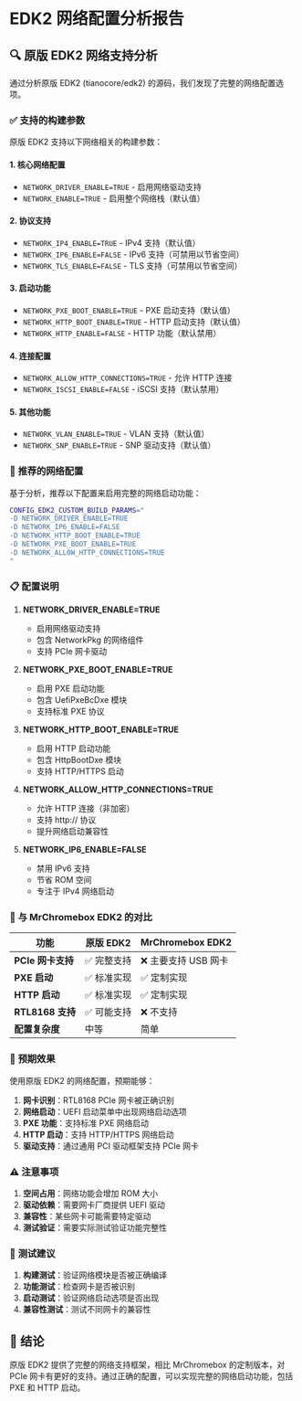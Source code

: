 # EDK2 网络配置分析报告

## 🔍 **原版 EDK2 网络支持分析**

通过分析原版 EDK2 (tianocore/edk2) 的源码，我们发现了完整的网络配置选项。

### ✅ **支持的构建参数**

原版 EDK2 支持以下网络相关的构建参数：

#### 1. **核心网络配置**
- `NETWORK_DRIVER_ENABLE=TRUE` - 启用网络驱动支持
- `NETWORK_ENABLE=TRUE` - 启用整个网络栈（默认值）

#### 2. **协议支持**
- `NETWORK_IP4_ENABLE=TRUE` - IPv4 支持（默认值）
- `NETWORK_IP6_ENABLE=FALSE` - IPv6 支持（可禁用以节省空间）
- `NETWORK_TLS_ENABLE=FALSE` - TLS 支持（可禁用以节省空间）

#### 3. **启动功能**
- `NETWORK_PXE_BOOT_ENABLE=TRUE` - PXE 启动支持（默认值）
- `NETWORK_HTTP_BOOT_ENABLE=TRUE` - HTTP 启动支持（默认值）
- `NETWORK_HTTP_ENABLE=FALSE` - HTTP 功能（默认禁用）

#### 4. **连接配置**
- `NETWORK_ALLOW_HTTP_CONNECTIONS=TRUE` - 允许 HTTP 连接
- `NETWORK_ISCSI_ENABLE=FALSE` - iSCSI 支持（默认禁用）

#### 5. **其他功能**
- `NETWORK_VLAN_ENABLE=TRUE` - VLAN 支持（默认值）
- `NETWORK_SNP_ENABLE=TRUE` - SNP 驱动支持（默认值）

### 🎯 **推荐的网络配置**

基于分析，推荐以下配置来启用完整的网络启动功能：

```bash
CONFIG_EDK2_CUSTOM_BUILD_PARAMS="
-D NETWORK_DRIVER_ENABLE=TRUE
-D NETWORK_IP6_ENABLE=FALSE
-D NETWORK_HTTP_BOOT_ENABLE=TRUE
-D NETWORK_PXE_BOOT_ENABLE=TRUE
-D NETWORK_ALLOW_HTTP_CONNECTIONS=TRUE
"
```

### 📋 **配置说明**

1. **NETWORK_DRIVER_ENABLE=TRUE**
   - 启用网络驱动支持
   - 包含 NetworkPkg 的网络组件
   - 支持 PCIe 网卡驱动

2. **NETWORK_PXE_BOOT_ENABLE=TRUE**
   - 启用 PXE 启动功能
   - 包含 UefiPxeBcDxe 模块
   - 支持标准 PXE 协议

3. **NETWORK_HTTP_BOOT_ENABLE=TRUE**
   - 启用 HTTP 启动功能
   - 包含 HttpBootDxe 模块
   - 支持 HTTP/HTTPS 启动

4. **NETWORK_ALLOW_HTTP_CONNECTIONS=TRUE**
   - 允许 HTTP 连接（非加密）
   - 支持 http:// 协议
   - 提升网络启动兼容性

5. **NETWORK_IP6_ENABLE=FALSE**
   - 禁用 IPv6 支持
   - 节省 ROM 空间
   - 专注于 IPv4 网络启动

### 🔧 **与 MrChromebox EDK2 的对比**

| 功能 | 原版 EDK2 | MrChromebox EDK2 |
|------|-----------|------------------|
| **PCIe 网卡支持** | ✅ 完整支持 | ❌ 主要支持 USB 网卡 |
| **PXE 启动** | ✅ 标准实现 | ✅ 定制实现 |
| **HTTP 启动** | ✅ 标准实现 | ✅ 定制实现 |
| **RTL8168 支持** | ✅ 可能支持 | ❌ 不支持 |
| **配置复杂度** | 中等 | 简单 |

### 🚀 **预期效果**

使用原版 EDK2 的网络配置，预期能够：

1. **网卡识别**：RTL8168 PCIe 网卡被正确识别
2. **网络启动**：UEFI 启动菜单中出现网络启动选项
3. **PXE 功能**：支持标准 PXE 网络启动
4. **HTTP 启动**：支持 HTTP/HTTPS 网络启动
5. **驱动支持**：通过通用 PCI 驱动框架支持 PCIe 网卡

### ⚠️ **注意事项**

1. **空间占用**：网络功能会增加 ROM 大小
2. **驱动依赖**：需要网卡厂商提供 UEFI 驱动
3. **兼容性**：某些网卡可能需要特定驱动
4. **测试验证**：需要实际测试验证功能完整性

### 📝 **测试建议**

1. **构建测试**：验证网络模块是否被正确编译
2. **功能测试**：检查网卡是否被识别
3. **启动测试**：验证网络启动选项是否出现
4. **兼容性测试**：测试不同网卡的兼容性

## 🎉 **结论**

原版 EDK2 提供了完整的网络支持框架，相比 MrChromebox 的定制版本，对 PCIe 网卡有更好的支持。通过正确的配置，可以实现完整的网络启动功能，包括 PXE 和 HTTP 启动。
